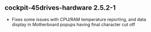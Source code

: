 ## cockpit-45drives-hardware 2.5.2-1

* Fixes some issues with CPU/RAM temperature reporting, and data display in Motherboard popups having final character cut off